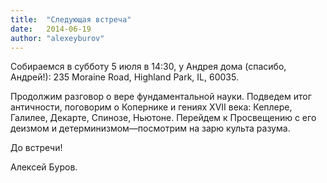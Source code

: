 ```yaml
---
title:  "Следующая встреча"
date:   2014-06-19
author: "alexeyburov"
---
```


Собираемся в субботу 5 июля в 14:30, у Андрея дома (спасибо, Андрей!): 235 Moraine Road, Highland Park, IL, 60035.

Продолжим разговор о вере фундаментальной науки. Подведем итог античности, поговорим о Копернике и гениях XVII века: Кеплере, Галилее, Декарте, Спинозе, Ньютоне. Перейдем к Просвещению с его деизмом и детерминизмом—посмотрим на зарю культа разума.

До встречи!

Алексей Буров.